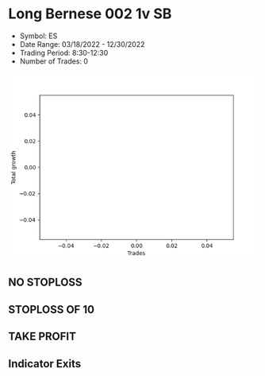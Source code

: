 # Long Bernese 002 1v  SB 
- Symbol: ES
- Date Range: 03/18/2022 - 12/30/2022
- Trading Period: 8:30-12:30
- Number of Trades: 0

![Plot](LongBernese0021vSBES.png)
## NO STOPLOSS













## STOPLOSS OF 10













## TAKE PROFIT











## Indicator Exits
